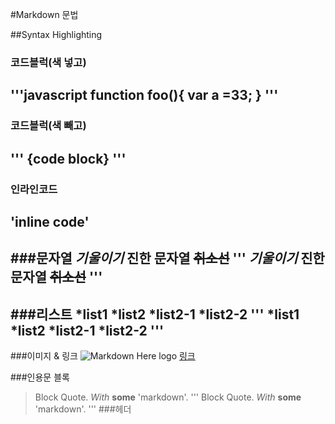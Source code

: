 #Markdown 문법

##Syntax Highlighting

### 코드블럭(색 넣고)
'''javascript
function foo(){
    var a =33;
}
'''
---
### 코드블럭(색 빼고)
'''
{code block}
'''
---
### 인라인코드
'inline code'
---
###문자열
*기울이기*
**진한 문자열**
~~취소선~~
'''
*기울이기*
**진한 문자열**
~~취소선~~
'''
---
###리스트
*list1
*list2
 *list2-1
  *list2-2
'''
*list1
*list2
 *list2-1
  *list2-2
'''
---
###이미지 & 링크
![Markdown Here logo](http://)
[링크](http://cliffenglish.co.kr)

###인용문 블록
>Block Quote.
> *With* **some** 'markdown'.
'''
>Block Quote.
> *With* **some** 'markdown'.
'''
###헤더
